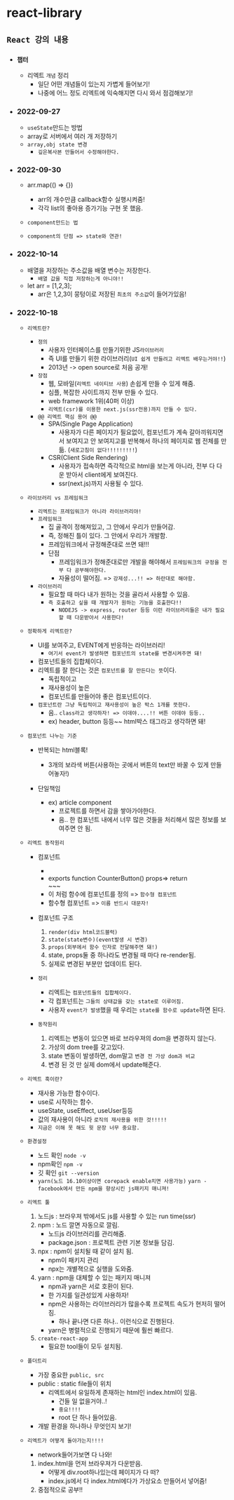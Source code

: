# react-library

## `React 강의 내용`

- ### `챕터`
    - 리엑트 `개념` 정리 
        - 일단 어떤 개념들이 있는지 가볍게 들어보기! 
        - 나중에 어느 정도 리엑트에 익숙해지면 다시 와서 점검해보기! 
- ### 2022-09-27
    - `useState`만드는 방법
    - array로 서버에서 여러 개 저장하기 
    - `array,obj state 변경`
        - `깊은복사본 만들어서 수정해야한다.`

- ### 2022-09-30
    - arr.map(() => {})
        - arr의 개수만큼 callback함수 실행시켜줌! 
        - 각각 list의 좋아용 증가기능 구현 못 했음. 

    - `component만드는 법`
    - `component의 단점 => state와 연관! `

- ### 2022-10-14
    - 배열을 저장하는 주소값을 배열 변수는 저장한다. 
        - `배열 값을 직접 저장하는게 아니야!!`
    - let arr = [1,2,3]; 
        - arr은 1,2,3이 뭉텅이로 저장된 `최초의 주소값`이 들어가있음! 

- ### 2022-10-18
    - `리엑트란?` 
        - `정의`
            - 사용자 인터페이스를 만들기위한 JS`라이브러리`
            - 즉 UI를 만들기 위한 라이브러리(`UI 쉽게 만들려고 리엑트 배우는거야!!`)
            - 2013년 -> open source로 처음 공개! 
        - `장점`
            - 웹, 모바일(`리엑트 네이티브 사용`) 손쉽게 만들 수 있게 해줌. 
            - 심플, 복잡한 사이트까지 전부 만들 수 있다. 
            - web framework 1위(40퍼 이상)
            - `리엑트(csr)를 이용한 next.js(ssr전용)까지 만들 수 있다.`
        - `@@ 리엑트 핵심 용어 @@`
            - SPA(Single Page Application)
                - 사용자가 다른 페이지가 필요없이, 컴포넌트가 계속 갈아끼워지면서 보여지고 안 보여지고를 반복해서 하나의 페이지로 웹 전체를 만듦. (`새로고침이 없다!!!!!!!!!`)
            - CSR(Client Side Rendering)
                - 사용자가 접속하면 즉각적으로 html을 보는게 아니라, 전부 다 다운 받아서 client에게 보여진다. 
                - ssr(next.js)까지 사용될 수 있다. 
    
    - `라이브러리 vs 프레임워크`
        - `리엑트는 프레임워크가 아니라 라이브러리야!`
        - `프레임워크`
            - 집 골격이 정해져있고, 그 안에서 우리가 만들어감.
            - 즉, 정해진 틀이 있다. 그 안에서 우리가 개발함. 
            - 프레임워크에서 규정해준대로 쓰면 돼!!! 
            - 단점
                - 프레임워크가 정해준대로만 개발을 해야해서 `프레임워크의 규정을 전부 다 공부해야한다. `
                - 자율성이 떨어짐. => `강제성...!! => 하란대로 해야함.`
        - `라이브러리`
            - 필요할 때 마다 내가 원하는 것을 골라서 사용할 수 있음. 
            - `즉 호출하고 싶을 때 개발자가 원하는 기능을 호출한다!!`
                - `NODEJS -> express, router 등등 이런 라이브러리들은 내가 필요할 때 다운받아서 사용한다!`

    - `정확하게 리엑트란?`
        - UI를 보여주고, EVENT에게 반응하는 라이브러리!
            - `여기서 event가 발생하면 컴포넌트의 state를 변경시켜주면 돼!`
        - 컴포넌트들의 집합체이다. 
        - 리엑트를 잘 한다는 것은 `컴포넌트를 잘 만든다는 뜻`이다. 
            - 독립적이고
            - 재사용성이 높은
            - 컴포넌트를 만들어야 좋은 컴포넌트이다. 
        - `컴포넌트란 그냥 독립적이고 재사용성이 높은 박스 1개를 뜻한다.`
            - 음.. `class라고 생각하자! => 이데야....!! 버튼 이데야 등등..`
            - ex) header, button 등등~~ html박스 태그라고 생각하면 돼! 
        
    - `컴포넌트 나누는 기준`
        - 반복되는 html블록! 
            - 3개의 보라색 버튼(사용하는 곳에서 버튼의 text만 바꿀 수 있게 만들어놓자!)
        
        - 단일책임 
            - ex) article component
                - 프로젝트를 하면서 감을 쌓아가야한다. 
                - 음.. 한 컴포넌트 내에서 너무 많은 것들을 처리해서 많은 정보를 보여주면 안 됨.

    - `리엑트 동작원리`
        - 컴포넌트
            - <CounterButton name="js_button" />
            - exports function CounterButton() props=> return <div>~~~</div>
            - 이 처럼 함수에 컴포넌트를 정의 => `함수형 컴포넌트`
            - 함수형 컴포넌트 => `이름 반드시 대문자!`
        - 컴포넌트 구조
            1. `render(div html코드블럭)`
            2. `state(state변수)(event발생 시 변경)`
            3. `props(외부에서 함수 인자로 전달해주면 돼!)` 
            4. state, props둘 중 하나라도 변경될 때 마다 re-render됨. 
            5. 실제로 변경된 부분만 업데이트 된다. 
        - `정리`
            - 리엑트는 `컴포넌트들의 집합체이다.`
            - 각 컴포넌트는 `그들의 상태값을 갖는 state로 이루어짐.`
            - 사용자 `event가 발생`했을 때 우리는 `state를 함수로 update`하면 된다. 
        
        - `동작원리`
            1. 리엑트는 변동이 있으면 바로 브라우져의 dom을 변경하지 않는다. 
            2. 가상의 dom tree를 갖고있다. 
            3. state 변동이 발생하면, dom말고 `변경 전 가상 dom과 비교`
            4. 변경 된 것 만 실제 dom에서 update해준다. 

    - `리엑트 훅이란?`
        - 재사용 가능한 함수이다. 
        - use로 시작하는 함수. 
        - useState, useEffect, useUser등등 
        - 값의 재사용이 아니라 `로직의 재사용을 위한 것!!!!!`
        - `지금은 이해 못 해도 윗 문장 너무 중요함.`

    - `환경설정`
        - 노드 확인 `node -v`
        - npm확인 `npm -v`
        - 깃 확인 `git --version`
        - `yarn(노드 16.10이상이면 corepack enable치면 사용가능)`
            `yarn - facebook에서 만든 npm을 향상시킨 js패키지 매니져!`

    - `리엑트 툴`
        1. 노드js : 브라우져 밖에서도 js를 사용할 수 있는 run time(ssr)
        2. npm : 노드 깔면 자동으로 깔림. 
            - 노드js 라이브러리를 관리해줌. 
            - package.json : 프로젝트 관련 기본 정보들 담김.
        3. npx : npm이 설치될 때 같이 설치 됨. 
            - npm이 패키지 관리
            - npx는 개별젹으로 실행을 도와줌. 
        4. yarn : npm을 대체할 수 있는 패키지 매니져 
            - npm과 yarn은 서로 호환이 된다. 
            - 한 가지를 일관성있게 사용하자! 
            - npm은 사용하는 라이브러리가 많을수록 프로젝트 속도가 현저히 떨어짐. 
                - 하나 끝나면 다른 하나.. 이런식으로 진행된다. 
            - yarn은 병렬적으로 진행되기 때문에 훨씬 빠르다. 
        5. `create-react-app`
            - 필요한 tool들이 모두 설치됨. 

    - `폴더트리`
        - 가장 중요한 `public, src`
        - public : static file들이 위치
            - 리엑트에서 유일하게 존재하는 html인 index.html이 있음.
                - 건들 일 없을거야..! 
                - `중요!!!!`
                - root 단 하나 들어있음. 
        - 개발 환경을 하나하나 무엇인지 보기! 
        
    - `리엑트가 어떻게 돌아가는지!!!!`
        - network들어가보면 다 나와! 
        1. index.html을 먼저 브라우져가 다운받음.
            - 어떻게 div.root하나있는데 페이지가 다 떠? 
            - index.js에서 다 index.html에다가 가상요소 만들어서 넣어줌! 
        2. 중점적으로 공부!!
